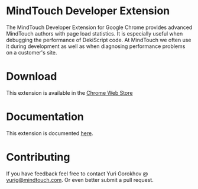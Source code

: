 MindTouch Developer Extension
==========================

The MindTouch Developer Extension for Google Chrome provides advanced MindTouch authors with page load statistics. It is especially useful when debugging the performance of DekiScript code. At MindTouch we often use it during development as well as when diagnosing performance problems on a customer's site.

Download
========
This extension is available in the [Chrome Web Store](https://chrome.google.com/webstore/detail/mindtouch-developer-exten/bmkgimbfcdmedocafdgdonhjmgdhgoba)

Documentation
=============
This extension is documented [here](http://success.mindtouch.com?cid=chromeextension).

Contributing
============
If you have feedback feel free to contact Yuri Gorokhov @ yurig@mindtouch.com. Or even better submit a pull request.
